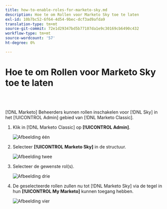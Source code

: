 ```yaml
---
title: how-to-enable-roles-for-marketo-sky.md
description: Hoe te om Rollen voor Marketo Sky toe te laten
exl-id: 10b7bc52-6f64-4d54-9bec-dcf3ad9afda9
translation-type: tm+mt
source-git-commit: 72e1d29347bd5b77107da1e9c30169cb6490c432
workflow-type: tm+mt
source-wordcount: '57'
ht-degree: 0%

---
```


# Hoe te om Rollen voor Marketo Sky toe te laten

<br> 

[!DNL Marketo] Beheerders kunnen rollen inschakelen voor  [!DNL Sky] in het  [!UICONTROL Admin] gebied van  [!DNL Marketo Classic].

1. Klik in [!DNL Marketo Classic] op **[!UICONTROL Admin]**.

   ![Afbeelding één](/help/sky/assets/home/how-to-enable-roles-for-marketo-sky/how-to-enable-roles-for-marketo-sky-1.png)

1. Selecteer **[!UICONTROL Marketo Sky]** in de structuur.

   ![Afbeelding twee](/help/sky/assets/home/how-to-enable-roles-for-marketo-sky/how-to-enable-roles-for-marketo-sky-2.png)

1. Selecteer de gewenste rol(s).

   ![Afbeelding drie](/help/sky/assets/home/how-to-enable-roles-for-marketo-sky/how-to-enable-roles-for-marketo-sky-3.png)

1. De geselecteerde rollen zullen nu tot [!DNL Marketo Sky] via de tegel in hun **[!UICONTROL My Marketo]** kunnen toegang hebben.

   ![Afbeelding vier](/help/sky/assets/home/how-to-enable-roles-for-marketo-sky/how-to-enable-roles-for-marketo-sky-4.png)
